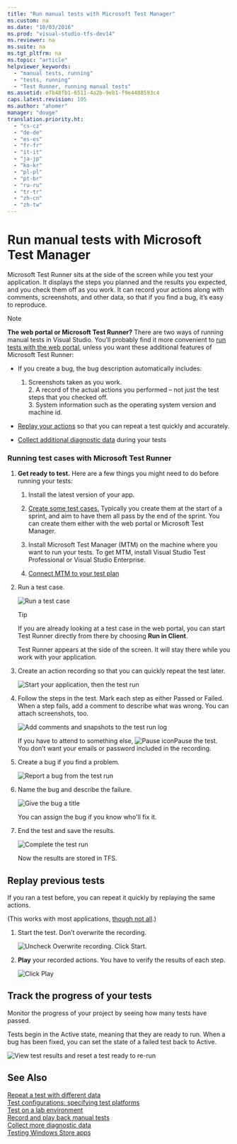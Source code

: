 ```yaml
---
title: "Run manual tests with Microsoft Test Manager"
ms.custom: na
ms.date: "10/03/2016"
ms.prod: "visual-studio-tfs-dev14"
ms.reviewer: na
ms.suite: na
ms.tgt_pltfrm: na
ms.topic: "article"
helpviewer_keywords: 
  - "manual tests, running"
  - "tests, running"
  - "Test Runner, running manual tests"
ms.assetid: e7b48fb1-6511-4a2b-9eb1-f9e4488593c4
caps.latest.revision: 105
ms.author: "ahomer"
manager: "douge"
translation.priority.ht: 
  - "cs-cz"
  - "de-de"
  - "es-es"
  - "fr-fr"
  - "it-it"
  - "ja-jp"
  - "ko-kr"
  - "pl-pl"
  - "pt-br"
  - "ru-ru"
  - "tr-tr"
  - "zh-cn"
  - "zh-tw"
---
```

# Run manual tests with Microsoft Test Manager
Microsoft Test Runner sits at the side of the screen while you test your application. It displays the steps you planned and the results you expected, and you check them off as you work. It can record your actions along with comments, screenshots, and other data, so that if you find a bug, it’s easy to reproduce.  
  
> [!NOTE]
>  **The web portal or Microsoft Test Runner?** There are two ways of running manual tests in Visual Studio. You’ll probably find it more convenient to [run tests with the web portal](../test/planning-manual-tests-using-the-web-portal.md), unless you want these additional features of Microsoft Test Runner:  
>   
>  -   If you create a bug, the bug description automatically includes:  
>   
>      1.  Screenshots taken as you work.  
>     2.  A record of the actual actions you performed – not just the test steps that you checked off.  
>     3.  System information such as the operating system version and machine id.  
> -   [Replay your actions](../test/record-and-play-back-manual-tests.md) so that you can repeat a test quickly and accurately.  
> -   [Collect additional diagnostic data](../test/collect-more-diagnostic-data-in-manual-tests.md) during your tests  
  
### Running test cases with Microsoft Test Runner  
  
1.  **Get ready to test.** Here are a few things you might need to do before running your tests:  
  
    1.  Install the latest version of your app.  
  
    2.  [Create some test cases.](../test/plan-manual-tests-with-microsoft-test-manager.md) Typically you create them at the start of a sprint, and aim to have them all pass by the end of the sprint. You can create them either with the web portal or Microsoft Test Manager.  
  
    3.  Install Microsoft Test Manager (MTM) on the machine where you want to run your tests. To get MTM, install Visual Studio Test Professional or Visual Studio Enterprise.  
  
    4.  [Connect MTM to your test plan](../test/connect-microsoft-test-manager-to-your-team-project-and-test-plan.md)  
  
2.  Run a test case.  
  
     ![Run a test case](../test/media/almp_t_create07.png "ALMP_T_Create07")  
  
    > [!TIP]
    >  If you are already looking at a test case in the web portal, you can start Test Runner directly from there by choosing **Run in Client**.  
  
     Test Runner appears at the side of the screen. It will stay there while you work with your application.  
  
3.  Create an action recording so that you can quickly repeat the test later.  
  
     ![Start your application, then the test run](../test/media/almp_t_create08.png "ALMP_T_Create08")  
  
4.  Follow the steps in the test. Mark each step as either Passed or Failed. When a step fails, add a comment to describe what was wrong. You can attach screenshots, too.  
  
     ![Add comments and snapshots to the test run log](../test/media/almp_t_create09.png "ALMP_T_Create09")  
  
     If you have to attend to something else, ![Pause icon](../test/media/almp_t_runtestpauseicon.png "ALMP_T_runTestPauseIcon")Pause the test. You don’t want your emails or password included in the recording.  
  
5.  Create a bug if you find a problem.  
  
     ![Report a bug from the test run](../test/media/almp_t_create10.png "ALMP_T_Create10")  
  
6.  Name the bug and describe the failure.  
  
     ![Give the bug a title](../test/media/almp_t_create11.png "ALMP_T_Create11")  
  
     You can assign the bug if you know who'll fix it.  
  
7.  End the test and save the results.  
  
     ![Complete the test run](../test/media/almp_t_create12.png "ALMP_T_Create12")  
  
     Now the results are stored in TFS.  
  
## Replay previous tests  
 If you ran a test before, you can repeat it quickly by replaying the same actions.  
  
 (This works with most applications, [though not all](http://msdn.microsoft.com/en-us/1b9c1e78-b088-47e9-b57d-da7ce1a6b635).)  
  
1.  Start the test. Don’t overwrite the recording.  
  
     ![Uncheck Overwrite recording. Click Start.](../test/media/alm_p_t78play.png "ALM_P_T78play")  
  
2.  **Play** your recorded actions. You have to verify the results of each step.  
  
     ![Click Play](../test/media/almp_t79playstep.png "ALMP_T79playStep")  
  
## Track the progress of your tests  
 Monitor the progress of your project by seeing how many tests have passed.  
  
 Tests begin in the Active state, meaning that they are ready to run. When a bug has been fixed, you can set the state of a failed test back to Active.  
  
 ![View test results and reset a test ready to re&#45;run](../test/media/almp_t_run13.png "ALMP_T_run13")  
  
## See Also  
 [Repeat a test with different data](../test/repeat-a-test-with-different-data.md)   
 [Test configurations: specifying test platforms](../test/test-configurations--specifying-test-platforms.md)   
 [Test on a lab environment](../test/test-on-a-lab-environment.md)   
 [Record and play back manual tests](../test/record-and-play-back-manual-tests.md)   
 [Collect more diagnostic data](../test/collect-more-diagnostic-data-in-manual-tests.md)   
 [Testing Windows Store apps](../test/testing-windows-store-apps.md)